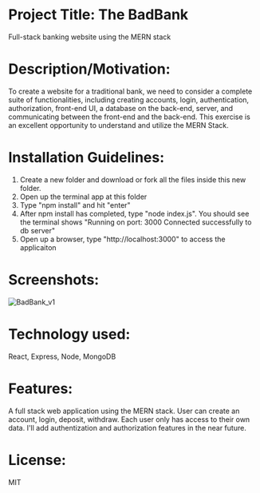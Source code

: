 # Project Title: The BadBank
Full-stack banking website using the MERN stack

# Description/Motivation: 
To create a website for a traditional bank, we need to consider a complete suite of functionalities, including creating accounts, login, authentication, authorization, front-end UI, a database on the back-end, server, and communicating between the front-end and the back-end. This exercise is an excellent opportunity to understand and utilize the MERN Stack. 

# Installation Guidelines: 
1. Create a new folder and download or fork all the files inside this new folder.
2. Open up the terminal app at this folder
3. Type "npm install" and hit "enter"
4. After npm install has completed, type "node index.js". You should see the terminal shows "Running on port: 3000
Connected successfully to db server"
5. Open up a browser, type "http://localhost:3000" to access the applicaiton

# Screenshots:

![BadBank_v1](https://user-images.githubusercontent.com/87284917/158502418-80cd5a92-adc5-4989-830d-ce2f90ad3adf.png)

# Technology used: 
React, Express, Node, MongoDB

# Features: 
A full stack web application using the MERN stack. User can create an account, login, deposit, withdraw. Each user only has access to their own data.
I'll add authentization and authorization features in the near future.

# License: 
MIT

